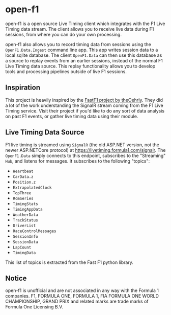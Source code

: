 # open-f1

open-f1 is a open source Live Timing client which integrates with the F1 Live Timing data stream. The client allows you to receive live data during F1 sessions, from where you can do your own processing.

open-f1 also allows you to record timing data from sessions using the `OpenF1.Data.Ingest` command line app. This app writes session data to a local sqlite database. The client `OpenF1.Data` can then use this database as a source to replay events from an earlier sessions, instead of the normal F1 Live Timing data source. This replay functionality allows you to develop tools and processing pipelines outside of live F1 sessions.

## Inspiration

This project is heavily inspired by the [FastF1 project by theOehrly](https://github.com/theOehrly/Fast-F1). They did a lot of the work understanding the SignalR stream coming from the F1 Live Timing service. Visit their project if you'd like to do any sort of data analysis on past F1 events, or gather live timing data using their module.

## Live Timing Data Source

F1 live timing is streamed using `SignalR` (the old ASP.NET version, not the newer ASP.NETCore protocol) at <https://livetiming.formula1.com/signalr>. The `OpenF1.Data` simply connects to this endpoint, subscribes to the "Streaming" `Hub`, and listens for messages. It subscribes to the following "topics":

* `Heartbeat`
* `CarData.z`
* `Position.z`
* `ExtrapolatedClock`
* `TopThree`
* `RcmSeries`
* `TimingStats`
* `TimingAppData`
* `WeatherData`
* `TrackStatus`
* `DriverList`
* `RaceControlMessages`
* `SessionInfo`
* `SessionData`
* `LapCount`
* `TimingData`

This list of topics is extracted from the Fast F1 python library.

## Notice

open-f1 is unofficial and are not associated in any way with the Formula 1 companies. F1, FORMULA ONE, FORMULA 1, FIA FORMULA ONE WORLD CHAMPIONSHIP, GRAND PRIX and related marks are trade marks of Formula One Licensing B.V.
